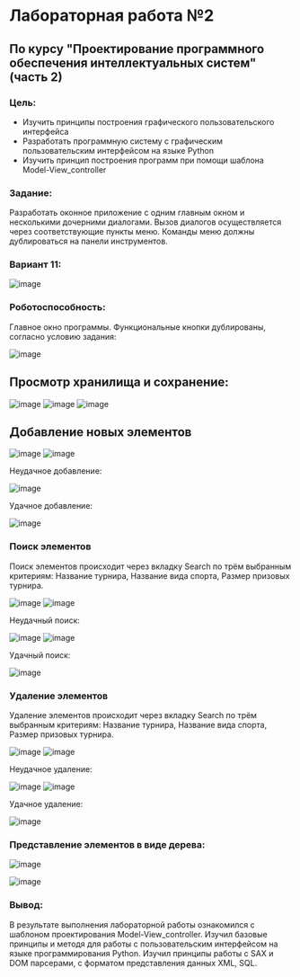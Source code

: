 # Лабораторная работа №2 #
## По курсу "Проектирование программного обеспечения интеллектуальных систем"(часть 2)

### Цель:
- Изучить принципы построения графического пользовательского интерфейса
- Разработать программную систему с графическим пользовательским интерфейсом на языке Python
- Изучить принцип построения программ при помощи шаблона Model-View_controller

### Задание:
Разработать оконное приложение с одним главным окном и несколькими дочерними диалогами. 
Вызов диалогов осуществляется через соответствующие пункты меню. Команды меню должны дублироваться на панели инструментов. 

### Вариант 11:

![image](https://github.com/mikoavelli/ppois-2-2024/assets/113817627/0c535ca7-69e9-43f1-9493-21253c15d982)

### Роботоспособность:
Главное окно программы. Функциональные кнопки дублированы, согласно условию задания:

![image](https://github.com/mikoavelli/ppois-2-2024/assets/113817627/50e44deb-7678-4d8c-a522-85c0ef631059)

## Просмотр хранилища и сохранение:

![image](https://github.com/mikoavelli/ppois-2-2024/assets/113817627/e276205e-921b-4183-b071-7d4436e5c0cb)
![image](https://github.com/mikoavelli/ppois-2-2024/assets/113817627/94b99d0a-40b7-4ca1-860a-1c8f00347545)
![image](https://github.com/mikoavelli/ppois-2-2024/assets/113817627/2123bf8f-bd15-4317-8c18-c17452849346)

## Добавление новых элементов

![image](https://github.com/mikoavelli/ppois-2-2024/assets/113817627/9a8cd88a-7b53-49ca-a469-a3d0416997d5)
![image](https://github.com/mikoavelli/ppois-2-2024/assets/113817627/7cf08a27-d5c1-425a-a6c5-121b193967fa)

Неудачное добавление:

![image](https://github.com/mikoavelli/ppois-2-2024/assets/113817627/e8234256-f56f-4b7b-9a0a-df862297fcd2)

Удачное добавление:

![image](https://github.com/mikoavelli/ppois-2-2024/assets/113817627/6d7d7d15-c205-4e01-9225-b3b99d0d4efb)

### Поиск элементов

Поиск элементов происходит через вкладку Search по трём выбранным критериям:
Название турнира, Название вида спорта, Размер призовых турнира.

![image](https://github.com/mikoavelli/ppois-2-2024/assets/113817627/4cef8d80-65dd-4eb8-98a0-f45b16283d25)
![image](https://github.com/mikoavelli/ppois-2-2024/assets/113817627/9fb97b92-62de-415d-8a57-2bc5ffd96d45)

Неудачный поиск:

![image](https://github.com/mikoavelli/ppois-2-2024/assets/113817627/f8c73599-83e8-4e55-8128-f6d984109b57)
![image](https://github.com/mikoavelli/ppois-2-2024/assets/113817627/6b9556c7-322d-4b58-906b-80772cfa85b9)

Удачный поиск: 

![image](https://github.com/mikoavelli/ppois-2-2024/assets/113817627/ec5cb4fc-fa82-47ba-b058-8e6e8fd7d02a)

### Удаление элементов

Удаление элементов происходит через вкладку Search по трём выбранным критериям:
Название турнира, Название вида спорта, Размер призовых турнира.

![image](https://github.com/mikoavelli/ppois-2-2024/assets/113817627/771c346f-2089-4e38-9178-cbab3da878ab)
![image](https://github.com/mikoavelli/ppois-2-2024/assets/113817627/97887292-80d5-469d-bb5e-795078848e1a)

Неудачное удаление:

![image](https://github.com/mikoavelli/ppois-2-2024/assets/113817627/f9d3e178-59f1-41b3-9a68-ccf435b9379d)
![image](https://github.com/mikoavelli/ppois-2-2024/assets/113817627/2d39e758-3f8a-458d-8343-7f2b6f16ca58)

Удачное удаление: 

![image](https://github.com/mikoavelli/ppois-2-2024/assets/113817627/a2f3d602-20a0-4dec-a882-34c7f9642171)

### Представление элементов в виде дерева:

![image](https://github.com/mikoavelli/ppois-2-2024/assets/113817627/cfd44936-b123-48e0-87a0-14169e2435d6)

![image](https://github.com/mikoavelli/ppois-2-2024/assets/113817627/80d07a48-cf24-415f-9638-c38e1b20876d)

### Вывод:
В результате выполнения лабораторной работы ознакомился с шаблоном проектирования Model-View_controller. 
Изучил базовые принципы и методя для работы с пользовательским интерфейсом на языке программирования Python. 
Изучил принципы работы с SAX и DOM парсерами, с форматом представления данных XML, SQL.
